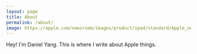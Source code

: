 ```yaml
---
layout: page
title: About
permalink: /about/
image: https://apple.com/newsroom/images/product/ipad/standard/Apple_new-ipad-pro-apple-pencil-pro-display_03182020_big.jpg.large_2x.jpg
---
```


Hey! I'm Daniel Yang. This is where I write about Apple things. 